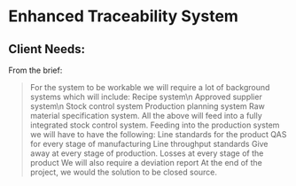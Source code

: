 # Enhanced Traceability System

## Client Needs:
From the brief:
>For the system to be workable we will require a lot of background systems which will include:
Recipe system\n
Approved supplier system\n
Stock control system
Production planning system
Raw material specification system.
All the above will feed into a fully integrated stock control system.
Feeding into the production system we will have to have the following:
Line standards for the product
QAS for every stage of manufacturing
Line throughput standards
Give away at every stage of production.
Losses at every stage of the product
We will also require a deviation report
At the end of the project, we would the solution to be closed source.
